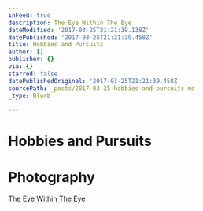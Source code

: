 ```yaml
---
inFeed: true
description: The Eye Within The Eye
dateModified: '2017-03-25T21:21:39.138Z'
datePublished: '2017-03-25T21:21:39.458Z'
title: Hobbies and Pursuits
author: []
publisher: {}
via: {}
starred: false
datePublishedOriginal: '2017-03-25T21:21:39.458Z'
sourcePath: _posts/2017-03-25-hobbies-and-pursuits.md
_type: Blurb

---
```

# Hobbies and Pursuits

# Photography

[The Eye Within The Eye][0]

[0]: http://itsamans.world/the-eye-within-the-eye